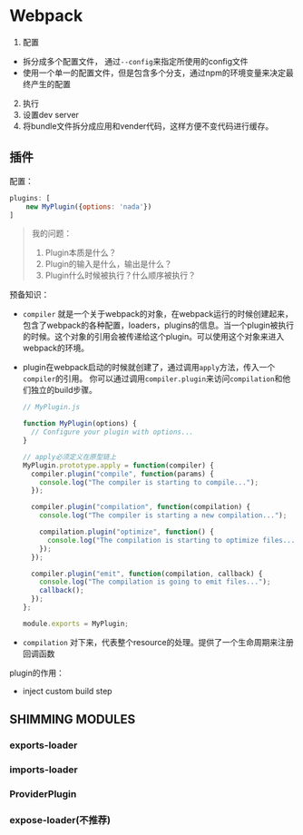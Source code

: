 # Webpack
1. 配置
  * 拆分成多个配置文件， 通过`--config`来指定所使用的config文件
  * 使用一个单一的配置文件，但是包含多个分支，通过npm的环境变量来决定最终产生的配置
2. 执行
3. 设置dev server
4. 将bundle文件拆分成应用和vender代码，这样方便不变代码进行缓存。


## 插件

配置：
```js
plugins: [
    new MyPlugin({options: 'nada'})
]
```

> 我的问题：
> 1. Plugin本质是什么？
> 2. Plugin的输入是什么，输出是什么？
> 3. Plugin什么时候被执行？什么顺序被执行？


预备知识：

* `compiler` 就是一个关于webpack的对象，在webpack运行的时候创建起来，包含了webpack的各种配置，loaders，plugins的信息。当一个plugin被执行的时候。这个对象的引用会被传递给这个plugin。可以使用这个对象来进入webpack的环境。
* plugin在webpack启动的时候就创建了，通过调用`apply`方法，传入一个`compiler`的引用。 你可以通过调用`compiler.plugin`来访问`compilation`和他们独立的build步骤。

  ```js
  // MyPlugin.js

  function MyPlugin(options) {
    // Configure your plugin with options...
  }

  // apply必须定义在原型链上
  MyPlugin.prototype.apply = function(compiler) {
    compiler.plugin("compile", function(params) {
      console.log("The compiler is starting to compile...");
    });

    compiler.plugin("compilation", function(compilation) {
      console.log("The compiler is starting a new compilation...");

      compilation.plugin("optimize", function() {
        console.log("The compilation is starting to optimize files...");
      });
    });

    compiler.plugin("emit", function(compilation, callback) {
      console.log("The compilation is going to emit files...");
      callback();
    });
  };

  module.exports = MyPlugin;
  ```

* `compilation` 对下来，代表整个resource的处理。提供了一个生命周期来注册回调函数

plugin的作用：
* inject custom build step


## SHIMMING MODULES


### exports-loader

### imports-loader

### ProviderPlugin

### expose-loader(不推荐)
